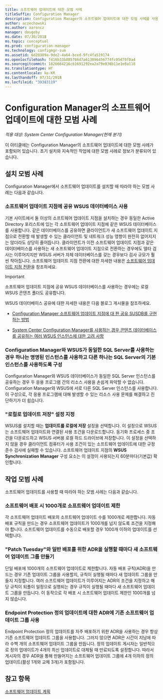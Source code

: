 ```yaml
---
title: 소프트웨어 업데이트에 대한 모범 사례
titleSuffix: Configuration Manager
description: Configuration Manager의 소프트웨어 업데이트에 대한 모범 사례를 사용합니다.
author: aczechowski
ms.author: aaroncz
manager: dougeby
ms.date: 07/30/2018
ms.topic: conceptual
ms.prod: configuration-manager
ms.technology: configmgr-sum
ms.assetid: 6d20389a-9de2-4a64-bced-9fc4fa519174
ms.openlocfilehash: fd16b33b885786d7a613096456774fc05d70f8a4
ms.sourcegitcommit: 1826664216c61691292ea2a79e836b11e1e8a118
ms.translationtype: HT
ms.contentlocale: ko-KR
ms.lasthandoff: 07/31/2018
ms.locfileid: "39383119"
---
```

# <a name="best-practices-for-software-updates-in-configuration-manager"></a>Configuration Manager의 소프트웨어 업데이트에 대한 모범 사례

*적용 대상: System Center Configuration Manager(현재 분기)*

이 아티클에는 Configuration Manager의 소프트웨어 업데이트에 대한 모범 사례가 포함되어 있습니다. 초기 설치와 지속적인 작업에 대한 모범 사례로 정보가 분류되어 있습니다.  



## <a name="bkmk_install"></a> 설치 모범 사례  

Configuration Manager에서 소프트웨어 업데이트를 설치할 때 따라야 하는 모범 사례는 다음과 같습니다.  


### <a name="bkmk_shared-susdb"></a> 소프트웨어 업데이트 지점에 공유 WSUS 데이터베이스 사용  

기본 사이트에서 둘 이상의 소프트웨어 업데이트 지점을 설치하는 경우 동일한 Active Directory 포리스트에 있는 각 소프트웨어 업데이트 지점에 같은 WSUS 데이터베이스를 사용합니다. 같은 데이터베이스를 공유하면 클라이언트가 새 소프트웨어 업데이트 지점으로 전환할 때 발생할 수 있는 클라이언트 및 네트워크 성능 영향이 완전히 없어지지는 않더라도 상당히 줄어듭니다. 클라이언트가 이전 소프트웨어 업데이트 지점과 같은 데이터베이스를 사용하는 새 소프트웨어 업데이트 지점으로 전환하는 경우에도 델타 검사는 이루어지지만 WSUS 서버가 자체 데이터베이스를 갖는 경우보다 검사 규모가 훨씬 작아집니다. 소프트웨어 업데이트 지점 전환에 대한 자세한 내용은 [소프트웨어 업데이트 지점 전환](/sccm/sum/plan-design/plan-for-software-updates#BKMK_SUPSwitching)을 참조하세요.  

> [!IMPORTANT]  
>  소프트웨어 업데이트 지점에 공유 WSUS 데이터베이스를 사용하는 경우에는 로컬 WSUS 콘텐츠 폴더도 공유합니다.  

WSUS 데이터베이스 공유에 대한 자세한 내용은 다음 블로그 게시물을 참조하세요.  

- [Configuration Manager 소프트웨어 업데이트 지점에 대 한 공유 SUSDB를 구현하는 방법](https://blogs.technet.microsoft.com/configurationmgr/2016/10/12/how-to-implement-a-shared-susdb-for-configuration-manager-software-update-points/)  

- [System Center Configuration Manager를 사용하는 경우 콘텐츠 데이터베이스를 공유하는 여러 WSUS 인스턴스에 대한 고려 사항](https://blogs.technet.microsoft.com/wsus/2014/03/22/considerations-for-multiple-wsus-instances-sharing-a-content-database-when-using-system-center-configuration-manager-but-without-network-load-balancing-nlb/)  


### <a name="bkmk_sql-instance"></a> Configuration Manager와 WSUS가 동일한 SQL Server를 사용하는 경우 하나는 명명된 인스턴스를 사용하고 다른 하나는 SQL Server의 기본 인스턴스를 사용하도록 구성  

Configuration Manager와 WSUS 데이터베이스가 동일한 SQL Server 인스턴스를 공유하는 경우 두 응용 프로그램 간의 리소스 사용을 손쉽게 파악할 수 없습니다. Configuration Manager와 WSUS에 서로 다른 SQL Server 인스턴스를 사용합니다. 이 구성으로, 각 응용 프로그램에 대해 발생할 수 있는 리소스 사용 문제를 해결하고 진단하기가 더 쉽습니다.  


### <a name="bkmk_store-local"></a> "로컬로 업데이트 저장" 설정 지정  

WSUS를 설치할 때는 **업데이트를 로컬에 저장** 설정을 선택합니다. 이 설정으로 WSUS는 소프트웨어 업데이트와 연결된 사용 조건을 다운로드합니다. 동기화 프로세스 중 조건을 다운로드하고 WSUS 서버용 로컬 하드 드라이브에 저장합니다. 이 설정을 선택하지 않을 경우 클라이언트 컴퓨터가 사용 조건이 있는 소프트웨어 업데이트에 대한 규정 준수 검사에 실패할 수 있습니다. 소프트웨어 업데이트 지점의 **WSUS Synchronization Manager** 구성 요소는 이 설정이 사용되는지 60분마다(기본값) 확인합니다.  



## <a name="bkmk_operation"></a> 작업 모범 사례  

소프트웨어 업데이트를 사용할 때 따라야 하는 모범 사례는 다음과 같습니다.  


### <a name="bkmk_object-limit"></a> 소프트웨어 배포 시 1000개로 소프트웨어 업데이트 제한  

각 소프트웨어 업데이트 배포의 소프트웨어 업데이트 수를 1000개로 제한합니다. 자동 배포 규칙을 만드는 경우 소프트웨어 업데이트가 1000개를 넘지 않도록 조건을 지정해야 합니다. 소프트웨어 업데이트를 수동으로 배포할 경우 1000개 이하의 업데이트를 선택합니다.  


### <a name="bkmk_new-group"></a> "Patch Tuesday"와 일반 배포를 위한 ADR을 실행할 때마다 새 소프트웨어 업데이트 그룹 만들기  

단일 배포에 1000개의 소프트웨어 업데이트로 제한합니다. 자동 배포 규칙(ADR)을 만드는 경우 기존 업데이트 그룹을 사용할지, 규칙이 실행될 때마다 새 업데이트 그룹을 만들지 지정합니다. 여러 소프트웨어 업데이트가 이루어지는 ADR의 조건을 지정하고 해당 규칙이 되풀이 일정으로 실행되는 경우 규칙이 실행될 때마다 새 소프트웨어 업데이트 그룹을 만듭니다. 이 동작으로 각 배포 시 소프트웨어 업데이트 제한인 1000개를 넘지 않습니다.  


### <a name="bkmk_same-group"></a> Endpoint Protection 정의 업데이트에 대한 ADR에 기존 소프트웨어 업데이트 그룹 사용  

Endpoint Protection 정의 업데이트를 자주 배포하기 위한 ADR을 사용하는 경우 항상 기존 소프트웨어 업데이트 그룹을 사용합니다. 그러지 않으면 ADR은 시간이 지남에 따라 수백 개의 소프트웨어 업데이트 그룹을 만듭니다. 정의 업데이트 게시자는 일반적으로 정의 업데이트가 4개의 최신 업데이트로 대체될 때 만료되도록 설정합니다. 따라서 게시자의 경우 ADR을 통해 만들어지는 소프트웨어 업데이트 그룹에 4개 이하의 정의 업데이트(활성 1개와 교체 3개)가 포함됩니다.  



## <a name="see-also"></a>참고 항목  
 [소프트웨어 업데이트 계획](/sccm/sum/plan-design/plan-for-software-updates)
